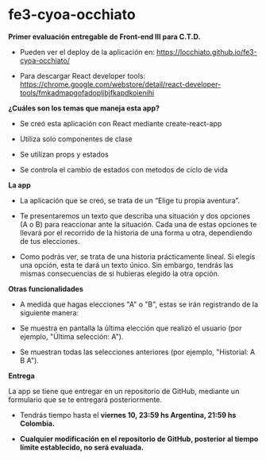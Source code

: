 # fe3-cyoa-occhiato

**Primer evaluación entregable de Front-end III para C.T.D.**
 
- Pueden ver el deploy de la aplicación en:
   https://locchiato.github.io/fe3-cyoa-occhiato/
   
- Para descargar React    developer tools:   
   https://chrome.google.com/webstore/detail/react-developer-tools/fmkadmapgofadopljbjfkapdkoienihi
   
   

**¿Cuáles son los temas que maneja esta app?**

-   Se creó esta aplicación con React mediante create-react-app
        
-   Utiliza solo componentes de clase
    
-   Se utilizan props y estados
    
-   Se controla el cambio de estados con metodos de ciclo de vida


**La app**

-   La aplicación que se creó, se trata de un “Elige tu propia aventura”.
    
-   Te presentaremos un texto que describa una situación y dos opciones (A o B) para reaccionar ante la situación. Cada una de estas opciones te llevará por el recorrido de la historia de una forma u otra, dependiendo de tus elecciones.
        
-   Como podrás ver, se trata de una historia prácticamente lineal. Si elegís una opción, esta te dará un texto único. Sin embargo, tendrás las mismas consecuencias de si hubieras elegido la otra opción.
    

**Otras funcionalidades**
    

-   A medida que hagas elecciones "A" o "B", estas se irán registrando de la siguiente manera:
    

-   Se muestra en pantalla la última elección que realizó el usuario (por ejemplo, "Última selección: A").
    
-   Se muestran todas las selecciones anteriores (por ejemplo, "Historial: A B A").
   
    

**Entrega**

La app se tiene que entregar en un repositorio de GitHub, mediante un formulario que se te entregará posteriormente.

-   Tendrás tiempo hasta el **viernes 10, 23:59 hs Argentina, 21:59 hs Colombia.**
    
- **Cualquier modificación en el repositorio de GitHub, posterior al tiempo límite establecido, no será evaluada.**
